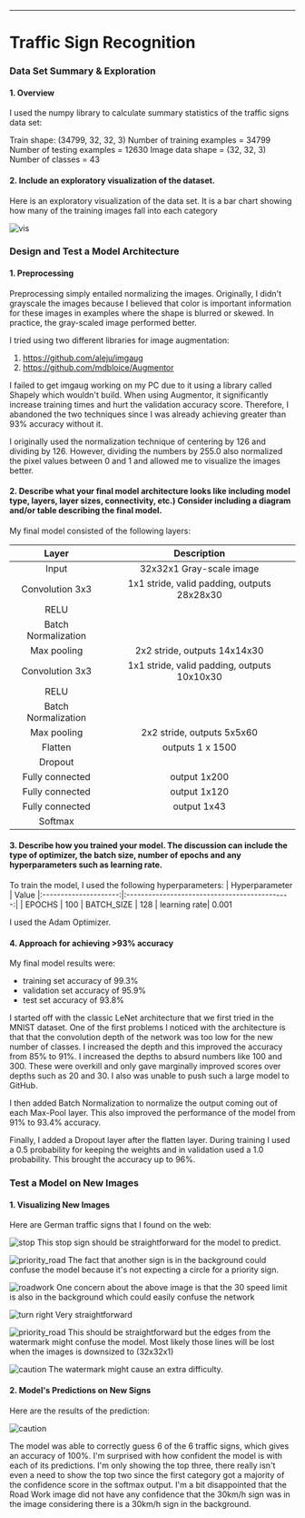 ----------
# **Traffic Sign Recognition** 

### Data Set Summary & Exploration

#### 1. Overview

I used the numpy library to calculate summary statistics of the traffic
signs data set:

Train shape:  (34799, 32, 32, 3)
Number of training examples = 34799
Number of testing examples = 12630
Image data shape = (32, 32, 3)
Number of classes = 43

#### 2. Include an exploratory visualization of the dataset.

Here is an exploratory visualization of the data set. It is a bar chart showing how many of the training images fall into each category

![vis](https://raw.githubusercontent.com/NathanBWaters/CarND-Traffic-Sign-Classifier-Project/master/vis.png.png)

### Design and Test a Model Architecture

#### 1. Preprocessing
Preprocessing simply entailed normalizing the images.  Originally, I didn't grayscale the images because I believed that color is important information for these images in examples where the shape is blurred or skewed.  In practice, the gray-scaled image performed better. 

I tried using two different libraries for image augmentation: 
1) https://github.com/aleju/imgaug
2) https://github.com/mdbloice/Augmentor

I failed to get imgaug working on my PC due to it using a library called Shapely which wouldn't build.  When using Augmentor, it significantly increase training times and hurt the validation accuracy score.  Therefore, I abandoned the two techniques since I was already achieving greater than 93% accuracy without it.

I originally used the normalization technique of centering by 126 and dividing by 126.  However, dividing the numbers by 255.0 also normalized the pixel values between 0 and 1 and allowed me to visualize the images better. 
 

#### 2. Describe what your final model architecture looks like including model type, layers, layer sizes, connectivity, etc.) Consider including a diagram and/or table describing the final model.

My final model consisted of the following layers:

| Layer         		|  Description	        					| 
|:---------------------:|:---------------------------------------------:| 
| Input | 32x32x1 Gray-scale image | 
| Convolution 3x3     	| 1x1 stride, valid padding, outputs 28x28x30 	|
| RELU	 |		 |
| Batch Normalization |     |
| Max pooling	      	| 2x2 stride,  outputs 14x14x30 |
| Convolution 3x3	    | 1x1 stride, valid padding, outputs 10x10x30     |
| RELU	 |		 |
| Batch Normalization |     |
| Max pooling	      	| 2x2 stride,  outputs 5x5x60 |
| Flatten | outputs 1 x 1500 |
| Dropout|  |
| Fully connected		| output 1x200  |
| Fully connected		| output 1x120  |
| Fully connected		| output 1x43  |
| Softmax	 |   |
 


#### 3. Describe how you trained your model. The discussion can include the type of optimizer, the batch size, number of epochs and any hyperparameters such as learning rate.

To train the model, I used the following hyperparameters:
| Hyperparameter | Value
|:---------------------:|:---------------------------------------------:| 
| EPOCHS | 100
| BATCH_SIZE | 128
| learning rate| 0.001

I used the Adam Optimizer.


#### 4.  Approach for achieving >93% accuracy

My final model results were:
* training set accuracy of 99.3%
* validation set accuracy of 95.9%
* test set accuracy of 93.8%

I started off with the classic LeNet architecture that we first tried in the MNIST dataset.  One of the first problems I noticed with the architecture is that that the convolution depth of the network was too low for the new number of classes.  I increased the depth and this improved the accuracy from 85% to 91%.   I increased the depths to absurd numbers like 100 and 300.  These were overkill and only gave marginally improved scores over depths such as 20 and 30.  I also was unable to push such a large model to GitHub.

I then added Batch Normalization to normalize the output coming out of each Max-Pool layer.  This also improved the performance of the model from 91% to 93.4% accuracy.

Finally, I added a Dropout layer after the flatten layer.  During training I used a 0.5 probability for keeping the weights and in validation used a 1.0 probability. This brought the accuracy up to 96%.

### Test a Model on New Images

#### 1. Visualizing New Images

Here are German traffic signs that I found on the web:

![stop](https://raw.githubusercontent.com/NathanBWaters/CarND-Traffic-Sign-Classifier-Project/master/german_signs/sign10_stop_id_14.png)
This stop sign should be straightforward for the model to predict.

![priority_road](https://raw.githubusercontent.com/NathanBWaters/CarND-Traffic-Sign-Classifier-Project/master/german_signs/sign2_priority_road_id_12.png)
The fact that another sign is in the background could confuse the model because it's not expecting a circle for a priority sign.

![roadwork](https://raw.githubusercontent.com/NathanBWaters/CarND-Traffic-Sign-Classifier-Project/master/german_signs/sign4_roadwork_id_25.png)
One concern about the above image is that the 30 speed limit is also in the background which could easily confuse the network

![turn right](https://raw.githubusercontent.com/NathanBWaters/CarND-Traffic-Sign-Classifier-Project/master/german_signs/sign_turn_right_id_33.png)
Very straightforward

![priority_road](https://raw.githubusercontent.com/NathanBWaters/CarND-Traffic-Sign-Classifier-Project/master/german_signs/sign9_keep_right_id_38.png)
This should be straightforward but the edges from the watermark might confuse the model.  Most likely those lines will be lost when the images is downsized to (32x32x1)

![caution](https://raw.githubusercontent.com/NathanBWaters/CarND-Traffic-Sign-Classifier-Project/master/german_signs/sign1_general_caution_id_18.png)
The watermark might cause an extra difficulty.

#### 2. Model's Predictions on New Signs

Here are the results of the prediction:

![caution](https://raw.githubusercontent.com/NathanBWaters/CarND-Traffic-Sign-Classifier-Project/master/probs.png.png)

The model was able to correctly guess 6 of the 6 traffic signs, which gives an accuracy of 100%.  I'm surprised with how confident the model is with each of its predictions.  I'm only showing the top three, there really isn't even a need to show the top two since the first category got a majority of the confidence score in the softmax output.  I'm a bit disappointed that the Road Work image did not have any confidence that the 30km/h sign was in the image considering there is a 30km/h sign in the background.
